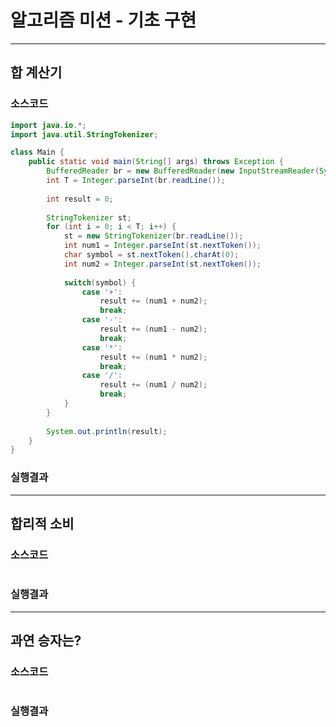 # 알고리즘 미션 - 기초 구현

---

## 합 계산기

### 소스코드

```java
import java.io.*;
import java.util.StringTokenizer;

class Main {
	public static void main(String[] args) throws Exception {
		BufferedReader br = new BufferedReader(new InputStreamReader(System.in));
		int T = Integer.parseInt(br.readLine());
		
		int result = 0;
		
		StringTokenizer st;
		for (int i = 0; i < T; i++) {
			st = new StringTokenizer(br.readLine());
			int num1 = Integer.parseInt(st.nextToken());
			char symbol = st.nextToken().charAt(0);
			int num2 = Integer.parseInt(st.nextToken());
			
			switch(symbol) {
				case '+':
					result += (num1 + num2);
					break;
				case '-':
					result += (num1 - num2);
					break;
				case '*':
					result += (num1 * num2);
					break;
				case '/':
					result += (num1 / num2);
					break;
			}
		}
		
		System.out.println(result);
	}
}
```

### 실행결과



---

## 합리적 소비

### 소스코드

```java

```

### 실행결과



---

## 과연 승자는?

### 소스코드

```java

```

### 실행결과


